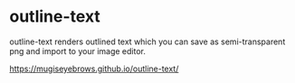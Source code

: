 # outline-text

outline-text renders outlined text which you can save as semi-transparent png and import to your image editor.

https://mugiseyebrows.github.io/outline-text/